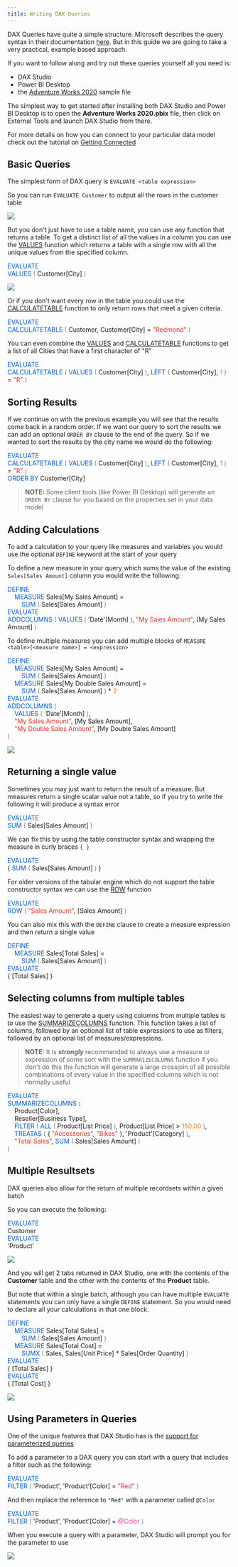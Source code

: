```yaml
---
title: Writing DAX Queries
---
```


DAX Queries have quite a simple structure. Microsoft describes the query syntax in their documentation [here](https://docs.microsoft.com/en-us/dax/dax-queries). But in this guide we are going to take a very practical, example based approach. 

If you want to follow along and try out these queries yourself all you need is:
* DAX Studio
* Power BI Desktop
* the [Adventure Works 2020](https://aka.ms/dax-docs-sample-file) sample file

The simplest way to get started after installing both DAX Studio and Power BI Desktop is to open the **Adventure Works 2020.pbix** file, then click on External Tools and launch DAX Studio from there. 

For more details on how you can connect to your particular data model check out the tutorial on [Getting Connected](https://daxstudio.org/tutorials/getting-connected/)

## Basic Queries

The simplest form of DAX query is `EVALUATE <table expression>` 

So you can run `EVALUATE Customer` to output all the rows in the customer table

![](evaluate-customer.png)

But you don't just have to use a table name, you can use any function that returns a table. To get a distinct list of all the values in a column you can use the [VALUES](https://dax.guide/values) function which returns a table with a single row with all the unique values from the specified column.

<span class="Keyword" style="color:#035aca">EVALUATE</span><br><span class="Keyword" style="color:#035aca">VALUES</span><span class="Parenthesis" style="color:#808080">&nbsp;(</span>&nbsp;Customer[City]&nbsp;<span class="Parenthesis" style="color:#808080">)</span><br>

![](evaluate-customer-city.png)

Or if you don't want every row in the table you could use the [CALCULATETABLE](https://dax.guide/calculatetable) function to only return rows that meet a given criteria.

<span class="Keyword" style="color:#035aca">EVALUATE</span><br><span class="Keyword" style="color:#035aca">CALCULATETABLE</span><span class="Parenthesis" style="color:#808080">&nbsp;(</span>&nbsp;Customer,&nbsp;Customer[City]&nbsp;=&nbsp;<span class="StringLiteral" style="color:#D93124">"Redmond"</span>&nbsp;<span class="Parenthesis" style="color:#808080">)</span><br>

You can even combine the [VALUES](https://dax.guide/values) and [CALCULATETABLE](https://dax.guide/calculatetable) functions to get a list of all Cities that have a first character of "R"

<span class="Keyword" style="color:#035aca">EVALUATE</span><br><span class="Keyword" style="color:#035aca">CALCULATETABLE</span><span class="Parenthesis" style="color:#808080">&nbsp;(</span>&nbsp;<span class="Keyword" style="color:#035aca">VALUES</span><span class="Parenthesis" style="color:#808080">&nbsp;(</span>&nbsp;Customer[City]&nbsp;<span class="Parenthesis" style="color:#808080">)</span>,&nbsp;<span class="Keyword" style="color:#035aca">LEFT</span><span class="Parenthesis" style="color:#808080">&nbsp;(</span>&nbsp;Customer[City],&nbsp;<span class="Number" style="color:#EE7F18">1</span>&nbsp;<span class="Parenthesis" style="color:#808080">)</span>&nbsp;=&nbsp;<span class="StringLiteral" style="color:#D93124">"R"</span>&nbsp;<span class="Parenthesis" style="color:#808080">)</span><br>

## Sorting Results

If we continue on with the previous example you will see that the results come back in a random order. If we want our query to sort the results we can add an optional `ORDER BY` clause to the end of the query. So if we wanted to sort the results by the city name we would do the following:

<span class="Keyword" style="color:#035aca">EVALUATE</span><br><span class="Keyword" style="color:#035aca">CALCULATETABLE</span><span class="Parenthesis" style="color:#808080">&nbsp;(</span>&nbsp;<span class="Keyword" style="color:#035aca">VALUES</span><span class="Parenthesis" style="color:#808080">&nbsp;(</span>&nbsp;Customer[City]&nbsp;<span class="Parenthesis" style="color:#808080">)</span>,&nbsp;<span class="Keyword" style="color:#035aca">LEFT</span><span class="Parenthesis" style="color:#808080">&nbsp;(</span>&nbsp;Customer[City],&nbsp;<span class="Number" style="color:#EE7F18">1</span>&nbsp;<span class="Parenthesis" style="color:#808080">)</span>&nbsp;=&nbsp;<span class="StringLiteral" style="color:#D93124">"R"</span>&nbsp;<span class="Parenthesis" style="color:#808080">)</span><br><span class="Keyword" style="color:#035aca">ORDER</span>&nbsp;<span class="Keyword" style="color:#035aca">BY</span>&nbsp;Customer[City]<br>

> **NOTE:** Some client tools (like Power BI Desktop) will generate an `ORDER BY` clause for you based on the properties set in your data model


## Adding Calculations

To add a calculation to your query like measures and variables you would use the optional `DEFINE` keyword at the start of your query

To define a new measure in your query which sums the value of the existing `Sales[Sales Amount]` column you would write the following:

<span class="Keyword" style="color:#035aca">DEFINE</span><br><span class="indent4">&nbsp;&nbsp;&nbsp;&nbsp;</span><span class="Keyword" style="color:#035aca">MEASURE</span>&nbsp;Sales[My&nbsp;Sales&nbsp;Amount]&nbsp;=<br><span class="indent8">&nbsp;&nbsp;&nbsp;&nbsp;&nbsp;&nbsp;&nbsp;&nbsp;</span><span class="Keyword" style="color:#035aca">SUM</span><span class="Parenthesis" style="color:#808080">&nbsp;(</span>&nbsp;Sales[Sales&nbsp;Amount]&nbsp;<span class="Parenthesis" style="color:#808080">)</span><br><span class="Keyword" style="color:#035aca">EVALUATE</span><br><span class="Keyword" style="color:#035aca">ADDCOLUMNS</span><span class="Parenthesis" style="color:#808080">&nbsp;(</span>&nbsp;<span class="Keyword" style="color:#035aca">VALUES</span><span class="Parenthesis" style="color:#808080">&nbsp;(</span>&nbsp;'Date'[Month]&nbsp;<span class="Parenthesis" style="color:#808080">)</span>,&nbsp;<span class="StringLiteral" style="color:#D93124">"My&nbsp;Sales&nbsp;Amount"</span>,&nbsp;[My&nbsp;Sales&nbsp;Amount]&nbsp;<span class="Parenthesis" style="color:#808080">)</span><br>

To define multiple measures you can add multiple blocks of `MEASURE <table>[<measure name>] = <expression>`

<span class="Keyword" style="color:#035aca">DEFINE</span><br><span class="indent4">&nbsp;&nbsp;&nbsp;&nbsp;</span><span class="Keyword" style="color:#035aca">MEASURE</span>&nbsp;Sales[My&nbsp;Sales&nbsp;Amount]&nbsp;=<br><span class="indent8">&nbsp;&nbsp;&nbsp;&nbsp;&nbsp;&nbsp;&nbsp;&nbsp;</span><span class="Keyword" style="color:#035aca">SUM</span><span class="Parenthesis" style="color:#808080">&nbsp;(</span>&nbsp;Sales[Sales&nbsp;Amount]&nbsp;<span class="Parenthesis" style="color:#808080">)</span><br><span class="indent4">&nbsp;&nbsp;&nbsp;&nbsp;</span><span class="Keyword" style="color:#035aca">MEASURE</span>&nbsp;Sales[My&nbsp;Double&nbsp;Sales&nbsp;Amount]&nbsp;=<br><span class="indent8">&nbsp;&nbsp;&nbsp;&nbsp;&nbsp;&nbsp;&nbsp;&nbsp;</span><span class="Keyword" style="color:#035aca">SUM</span><span class="Parenthesis" style="color:#808080">&nbsp;(</span>&nbsp;Sales[Sales&nbsp;Amount]&nbsp;<span class="Parenthesis" style="color:#808080">)</span>&nbsp;*&nbsp;<span class="Number" style="color:#EE7F18">2</span><br><span class="Keyword" style="color:#035aca">EVALUATE</span><br><span class="Keyword" style="color:#035aca">ADDCOLUMNS</span><span class="Parenthesis" style="color:#808080">&nbsp;(</span><br><span class="indent4">&nbsp;&nbsp;&nbsp;&nbsp;</span><span class="Keyword" style="color:#035aca">VALUES</span><span class="Parenthesis" style="color:#808080">&nbsp;(</span>&nbsp;'Date'[Month]&nbsp;<span class="Parenthesis" style="color:#808080">)</span>,<br><span class="indent4">&nbsp;&nbsp;&nbsp;&nbsp;</span><span class="StringLiteral" style="color:#D93124">"My&nbsp;Sales&nbsp;Amount"</span>,&nbsp;[My&nbsp;Sales&nbsp;Amount],<br><span class="indent4">&nbsp;&nbsp;&nbsp;&nbsp;</span><span class="StringLiteral" style="color:#D93124">"My&nbsp;Double&nbsp;Sales&nbsp;Amount"</span>,&nbsp;[My&nbsp;Double&nbsp;Sales&nbsp;Amount]<br><span class="Parenthesis" style="color:#808080">)</span><br>

![](evaluate-define-measures.png)


## Returning a single value

Sometimes you may just want to return the result of a measure. But measures return a single scalar value not a table, so if you try to write the following it will produce a syntax error

<span class="Keyword" style="color:#035aca">EVALUATE</span><br><span class="Keyword" style="color:#035aca">SUM</span><span class="Parenthesis" style="color:#808080">&nbsp;(</span>&nbsp;Sales[Sales&nbsp;Amount]&nbsp;<span class="Parenthesis" style="color:#808080">)</span><br>

We can fix this by using the table constructor syntax and wrapping the measure in curly braces `{ }`

<span class="Keyword" style="color:#035aca">EVALUATE</span><br>{&nbsp;<span class="Keyword" style="color:#035aca">SUM</span><span class="Parenthesis" style="color:#808080">&nbsp;(</span>&nbsp;Sales[Sales&nbsp;Amount]&nbsp;<span class="Parenthesis" style="color:#808080">)</span>&nbsp;}<br>

For older versions of the tabular engine which do not support the table constructor syntax we can use the [ROW](https://dax.guide/row) function

<span class="Keyword" style="color:#035aca">EVALUATE</span><br><span class="Keyword" style="color:#035aca">ROW</span><span class="Parenthesis" style="color:#808080">&nbsp;(</span>&nbsp;<span class="StringLiteral" style="color:#D93124">"Sales&nbsp;Amount"</span>,&nbsp;[Sales&nbsp;Amount]&nbsp;<span class="Parenthesis" style="color:#808080">)</span><br>


You can also mix this with the `DEFINE` clause to create a measure expression and then return a single value

<span class="Keyword" style="color:#035aca">DEFINE</span><br><span class="indent4">&nbsp;&nbsp;&nbsp;&nbsp;</span><span class="Keyword" style="color:#035aca">MEASURE</span>&nbsp;Sales[Total&nbsp;Sales]&nbsp;=<br><span class="indent8">&nbsp;&nbsp;&nbsp;&nbsp;&nbsp;&nbsp;&nbsp;&nbsp;</span><span class="Keyword" style="color:#035aca">SUM</span><span class="Parenthesis" style="color:#808080">&nbsp;(</span>&nbsp;Sales[Sales&nbsp;Amount]&nbsp;<span class="Parenthesis" style="color:#808080">)</span><br><span class="Keyword" style="color:#035aca">EVALUATE</span><br>{&nbsp;[Total&nbsp;Sales]&nbsp;}<br>

## Selecting columns from multiple tables

The easiest way to generate a query using columns from multiple tables is to use the [SUMMARIZECOLUMNS](https://dax.guide/summarizecolumns) function. This function takes a list of columns, followed by an optional list of table expressions to use as filters, followed by an optional list of measures/expressions.

> **NOTE:** It is _**strongly**_ recommended to always use a measure or expression of some sort with the `SUMMARIZECOLUMNS` function if you don't do this the function will generate a large crossjoin of all possible combinations of every value in the specified columns which is not normally useful

<span class="Keyword" style="color:#035aca">EVALUATE</span><br><span class="Keyword" style="color:#035aca">SUMMARIZECOLUMNS</span><span class="Parenthesis" style="color:#808080">&nbsp;(</span><br><span class="indent4">&nbsp;&nbsp;&nbsp;&nbsp;</span>Product[Color],<br><span class="indent4">&nbsp;&nbsp;&nbsp;&nbsp;</span>Reseller[Business&nbsp;Type],<br><span class="indent4">&nbsp;&nbsp;&nbsp;&nbsp;</span><span class="Keyword" style="color:#035aca">FILTER</span><span class="Parenthesis" style="color:#808080">&nbsp;(</span>&nbsp;<span class="Keyword" style="color:#035aca">ALL</span><span class="Parenthesis" style="color:#808080">&nbsp;(</span>&nbsp;Product[List&nbsp;Price]&nbsp;<span class="Parenthesis" style="color:#808080">)</span>,&nbsp;Product[List&nbsp;Price]&nbsp;&gt;&nbsp;<span class="Number" style="color:#EE7F18">150.00</span>&nbsp;<span class="Parenthesis" style="color:#808080">)</span>,<br><span class="indent4">&nbsp;&nbsp;&nbsp;&nbsp;</span><span class="Keyword" style="color:#035aca">TREATAS</span><span class="Parenthesis" style="color:#808080">&nbsp;(</span>&nbsp;{&nbsp;<span class="StringLiteral" style="color:#D93124">"Accessories"</span>,&nbsp;<span class="StringLiteral" style="color:#D93124">"Bikes"</span>&nbsp;},&nbsp;'Product'[Category]&nbsp;<span class="Parenthesis" style="color:#808080">)</span>,<br><span class="indent4">&nbsp;&nbsp;&nbsp;&nbsp;</span><span class="StringLiteral" style="color:#D93124">"Total&nbsp;Sales"</span>,&nbsp;<span class="Keyword" style="color:#035aca">SUM</span><span class="Parenthesis" style="color:#808080">&nbsp;(</span>&nbsp;Sales[Sales&nbsp;Amount]&nbsp;<span class="Parenthesis" style="color:#808080">)</span><br><span class="Parenthesis" style="color:#808080">)</span><br>

## Multiple Resultsets

DAX queries also allow for the return of multiple recordsets within a given batch

So you can execute the following: 

<span class="Keyword" style="color:#035aca">EVALUATE</span><br>Customer<br><span class="Keyword" style="color:#035aca">EVALUATE</span><br>'Product'<br>

![](evaluate-2-recordsets.png)

And you will get 2 tabs returned in DAX Studio, one with the contents of the **Customer** table and the other with the contents of the **Product** table.

But note that within a single batch, although you can have multiple `EVALUATE` statements you can only have a single `DEFINE` statement. So you would need to declare all your calculations in that one block.

<span class="Keyword" style="color:#035aca">DEFINE</span><br><span class="indent4">&nbsp;&nbsp;&nbsp;&nbsp;</span><span class="Keyword" style="color:#035aca">MEASURE</span>&nbsp;Sales[Total&nbsp;Sales]&nbsp;=<br><span class="indent8">&nbsp;&nbsp;&nbsp;&nbsp;&nbsp;&nbsp;&nbsp;&nbsp;</span><span class="Keyword" style="color:#035aca">SUM</span><span class="Parenthesis" style="color:#808080">&nbsp;(</span>&nbsp;Sales[Sales&nbsp;Amount]&nbsp;<span class="Parenthesis" style="color:#808080">)</span><br><span class="indent4">&nbsp;&nbsp;&nbsp;&nbsp;</span><span class="Keyword" style="color:#035aca">MEASURE</span>&nbsp;Sales[Total&nbsp;Cost]&nbsp;=<br><span class="indent8">&nbsp;&nbsp;&nbsp;&nbsp;&nbsp;&nbsp;&nbsp;&nbsp;</span><span class="Keyword" style="color:#035aca">SUMX</span><span class="Parenthesis" style="color:#808080">&nbsp;(</span>&nbsp;Sales,&nbsp;Sales[Unit&nbsp;Price]&nbsp;*&nbsp;Sales[Order&nbsp;Quantity]&nbsp;<span class="Parenthesis" style="color:#808080">)</span><br><span class="Keyword" style="color:#035aca">EVALUATE</span><br>{&nbsp;[Total&nbsp;Sales]&nbsp;}<br><span class="Keyword" style="color:#035aca">EVALUATE</span><br>{&nbsp;[Total&nbsp;Cost]&nbsp;}<br>

![](evaluate-2-recordsets-with-measures.png)

## Using Parameters in Queries

One of the unique features that DAX Studio has is the [support for parameterized queries](/documentation/features/parameter-support/)

To add a parameter to a DAX query you can start with a query that includes a filter such as the following:

<span class="Keyword" style="color:#035aca">EVALUATE</span><br><span class="Keyword" style="color:#035aca">FILTER</span><span class="Parenthesis" style="color:#808080">&nbsp;(</span>&nbsp;'Product',&nbsp;'Product'[Color]&nbsp;=&nbsp;<span class="StringLiteral" style="color:#D93124">"Red"</span>&nbsp;<span class="Parenthesis" style="color:#808080">)</span><br>

And then replace the reference to `"Red"` with a parameter called `@Color` 

<span class="Keyword" style="color:#035aca">EVALUATE</span><br><span class="Keyword" style="color:#035aca">FILTER</span><span class="Parenthesis" style="color:#808080">&nbsp;(</span>&nbsp;'Product',&nbsp;'Product'[Color]&nbsp;=&nbsp;<span class="QueryParameter" style="color:#dc419d">@Color</span>&nbsp;<span class="Parenthesis" style="color:#808080">)</span><br>

When you execute a query with a parameter, DAX Studio will prompt you for the parameter to use

![](evaluate-parameter.png)

